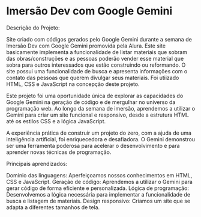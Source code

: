 # Imersão Dev com Google Gemini

Descrição do Projeto:

Site criado com códigos gerados pelo Google Gemini durante a semana de Imersão Dev com Google Gemini promovida pela Alura. Este site basicamente implementa a funcionalidade de listar materiais que sobram das obras/construções e as pessoas poderão vender esse material que sobra para outros interessados que estão construindo ou reformando.
O site possui uma funcionalidade de busca e apresenta informações com o contato das pessoas que querem divulgar seus materiais.
Foi utiizado HTML, CSS e JavaScript na concepção deste projeto.

Este projeto foi uma oportunidade única de explorar as capacidades do Google Gemini na geração de código e de mergulhar no universo da programação web. Ao longo da semana de imersão, aprendemos a utilizar o Gemini para criar um site funcional e responsivo, desde a estrutura HTML até os estilos CSS e a lógica JavaScript.

A experiência prática de construir um projeto do zero, com a ajuda de uma inteligência artificial, foi enriquecedora e desafiadora. O Gemini demonstrou ser uma ferramenta poderosa para acelerar o desenvolvimento e para aprender novas técnicas de programação.

Principais aprendizados:

Domínio das linguagens: Aperfeiçoamos nossos conhecimentos em HTML, CSS e JavaScript.
Geração de código: Aprendemos a utilizar o Gemini para gerar código de forma eficiente e personalizada.
Lógica de programação: Desenvolvemos a lógica necessária para implementar a funcionalidade de busca e listagem de materiais.
Design responsivo: Criamos um site que se adapta a diferentes tamanhos de tela.